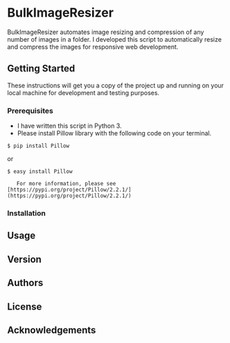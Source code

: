 # BulkImageResizer

 BulkImageResizer automates image resizing and compression of any number of images in a folder. I developed this script to automatically resize and compress the images for responsive web development.

## Getting Started

These instructions will get you a copy of the project up and running on your local machine for development and testing purposes.

### Prerequisites

* I have written this script in Python 3.
* Please install Pillow library with the following code on your terminal.
```
$ pip install Pillow
```
or
```
$ easy install Pillow
```
       For more information, please see [https://pypi.org/project/Pillow/2.2.1/](https://pypi.org/project/Pillow/2.2.1/)
            

### Installation

## Usage

## Version

## Authors

## License

## Acknowledgements
